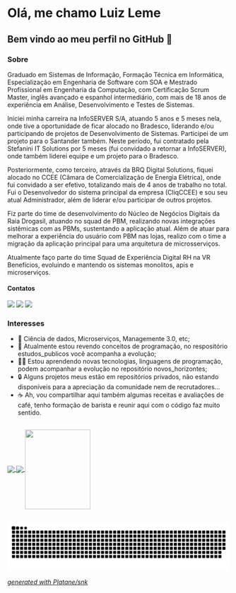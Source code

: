 # Olá, me chamo Luiz Leme

## Bem vindo ao meu perfil no GitHub 👋

### Sobre

Graduado em Sistemas de Informação, Formação Técnica em Informática, Especialização em Engenharia de Software com SOA e Mestrado Profissional em Engenharia da Computação, com Certificação Scrum Master, inglês avançado e espanhol intermediário, com mais de 18 anos de experiência em Análise, Desenvolvimento e Testes de Sistemas.

Iniciei minha carreira na InfoSERVER S/A, atuando 5 anos e 5 meses nela, onde tive a oportunidade de ficar alocado no Bradesco, liderando e/ou participando de projetos de Desenvolvimento de Sistemas. Participei de um projeto para o Santander também. Neste período, fui contratado pela Stefanini IT Solutions por 5 meses (fui convidado a retornar a InfoSERVER), onde também liderei equipe e um projeto para o Bradesco.

Posteriormente, como terceiro, através da BRQ Digital Solutions, fiquei alocado no CCEE (Câmara de Comercialização de Energia Elétrica), onde fui convidado a ser efetivo, totalizando mais de 4 anos de trabalho no total. Fui o Desenvolvedor do sistema principal da empresa (CliqCCEE) e sou seu atual Administrador, além de liderar e/ou participar de outros projetos.

Fiz parte do time de desenvolvimento do Núcleo de Negócios Digitais da Raia Drogasil, atuando no squad de PBM, realizando novas integrações sistêmicas com as PBMs, sustentando a aplicação atual. Além de atuar para melhorar a experiência do usuário com PBM nas lojas, realizo com o time a migração da aplicação principal para uma arquitetura de microsserviços.

Atualmente faço parte do time Squad de Experiência Digital RH na VR Benefícios, evoluindo e mantendo os sistemas monolitos, apis e microserviços.

#### Contatos

<div>
<a href="https://www.linkedin.com/in/luizleme" target="_blank"><img src="https://img.shields.io/badge/-LinkedIn-%230077B5?style=for-the-badge&logo=linkedin&logoColor=white" target="_blank"></a>
<a href = "mailto:o.luizleme@gmail.com"><img src="https://img.shields.io/badge/Gmail-D14836?style=for-the-badge&logo=gmail&logoColor=white" target="_blank"></a>
<a href="https://instagram.com/souluizleme" target="_blank"><img src="https://img.shields.io/badge/-Instagram-%23E4405F?style=for-the-badge&logo=instagram&logoColor=white" target="_blank"></a>
</div>

### Interesses

- 👀 Ciência de dados, Microserviços, Managemente 3.0, etc;
- 📖 Atualmente estou revendo conceitos de programação, no respositório estudos_publicos você acompanha a evolução;
- 👨‍🎓 Estou aprendendo novas tecnologias, linguagens de programação, podem acompanhar a evolução no repositório novos_horizontes;
- 🔒 Alguns projetos meus estão em repositórios privados, não estando disponíveis para a apreciação da comunidade nem de recrutadores...
- ☕ Ah, vou compartilhar aqui também algumas receitas e avaliações de café, tenho formação de barista e reunir aqui com o código faz muito sentido.

##

<div>
  <a href="https://github.com/ellen2121">
  <img height="180em"   align="center" src="https://github-readme-stats.vercel.app/api?username=oluizleme&show_icons=true&theme=react&include_all_commits=true&count_private=true"/>
  <img height="180em"  align="center" src="https://github-readme-stats.vercel.app/api/top-langs/?username=oluizleme&layout=compact&langs_count=7&theme=react" />

  <img align="center" width="148" height="180" src="https://media1.tenor.com/images/68e8337fb4eb7e40645d832c64762a8b/tenor.gif?itemid=19443613">
</div>


##
<picture>
  <source media="(prefers-color-scheme: dark)" srcset="https://raw.githubusercontent.com/platane/platane/output/github-contribution-grid-snake-dark.svg">
  <source media="(prefers-color-scheme: light)" srcset="https://raw.githubusercontent.com/platane/platane/output/github-contribution-grid-snake.svg">
  <img alt="github contribution grid snake animation" src="https://raw.githubusercontent.com/platane/platane/output/github-contribution-grid-snake.svg">
</picture>

_generated with [Platane/snk](https://github.com/Platane/snk)_
